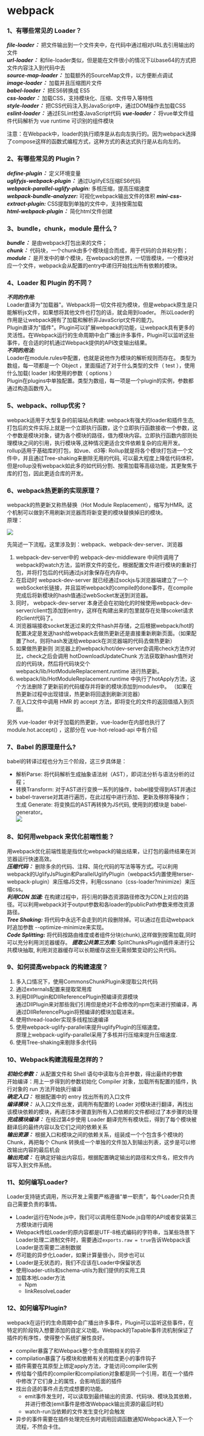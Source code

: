 # webpack

### 1、有哪些常⻅的 Loader？
***file-loader：*** 把⽂件输出到⼀个⽂件夹中，在代码中通过相对URL去引⽤输出的⽂件    
***url-loader：*** 和file-loader类似，但是能在⽂件很⼩的情况下以base64的⽅式把⽂件内容注⼊到代码中去     
***source-map-loader：*** 加载额外的SourceMap⽂件，以⽅便断点调试      
***image-loader：*** 加载并且压缩图⽚⽂件     
***babel-loader：*** 把ES6转换成 ES5      
***css-loader：*** 加载CSS，⽀持模块化、压缩、⽂件导⼊等特性     
***style-loader：*** 把CSS代码注⼊到JavaScript中，通过DOM操作去加载CSS   
***eslint-loader：*** 通过ESLint检查JavaScript代码
***vue-loader：*** 将vue单文件组件代码解析为 vue runtime 可识别的组件模块

注意：在Webpack中，loader的执行顺序是从右向左执行的。因为webpack选择了compose这样的函数式编程方式，这种方式的表达式执行是从右向左的。


### 2、有哪些常⻅的 Plugin？
***define-plugin：*** 定义环境变量     
***uglifyjs-webpack-plugin：*** 通过UglifyES压缩ES6代码     
***webpack-parallel-uglify-plugin:*** 多核压缩，提⾼压缩速度      
***webpack-bundle-analyzer:*** 可视化webpack输出⽂件的体积 
***mini-css-extract-plugin:*** CSS提取到单独的⽂件中，⽀持按需加载    
***html-webpack-plugin：*** 简化html⽂件创建


### 3、bundle，chunk，module 是什么？
***bundle：*** 是由webpack打包出来的⽂件；     
***chunk：*** 代码块，⼀个chunk由多个模块组合⽽成，⽤于代码的合并和分割；     
***module：*** 是开发中的单个模块，在webpack的世界，⼀切皆模块，⼀个模块对应⼀个⽂件，webpack会从配置的entry中递归开始找出所有依赖的模块。


### 4、Loader 和 Plugin 的不同？
***不同的作⽤:***     
Loader直译为"加载器"。Webpack将⼀切⽂件视为模块，但是webpack原⽣是只能解析js⽂件，如果想将其他⽂件也打包的话，就会⽤到loader。 所以Loader的作⽤是让webpack拥有了加载和解析⾮JavaScript⽂件的能⼒。   
Plugin直译为"插件"。Plugin可以扩展webpack的功能，让webpack具有更多的灵活性。在Webpack运⾏的⽣命周期中会⼴播出许多事件，Plugin可以监听这些事件，在合适的时机通过Webpack提供的API改变输出结果。    
***不同的⽤法:***    
Loader在module.rules中配置，也就是说他作为模块的解析规则⽽存在。 类型为数组，每⼀项都是⼀个 Object ，⾥⾯描述了对于什么类型的⽂件（ test ），使⽤什么加载( loader )和使⽤的参数（ options ）     
Plugin在plugins中单独配置。类型为数组，每⼀项是⼀个plugin的实例，参数都通过构造函数传⼊。


### 5、webpack、rollup优劣？
webpack适⽤于⼤型复杂的前端站点构建: webpack有强⼤的loader和插件⽣态,打包后的⽂件实际上就是⼀个⽴即执⾏函数，这个⽴即执⾏函数接收⼀个参数，这个参数是模块对象，键为各个模块的路径，值为模块内容。⽴即执⾏函数内部则处理模块之间的引⽤，执⾏模块等,这种情况更适合⽂件依赖复杂的应⽤开发。     
rollup适⽤于基础库的打包，如vue、d3等: Rollup就是将各个模块打包进⼀个⽂件中，并且通过Tree-shaking来删除⽆⽤的代码, 可以最⼤程度上降低代码体积，但是rollup没有webpack如此多的如代码分割、按需加载等⾼级功能，其更聚焦于库的打包，因此更适合库的开发。


### 6、webpack热更新的实现原理？
webpack的热更新⼜称热替换（Hot Module Replacement），缩写为HMR。这个机制可以做到不⽤刷新浏览器⽽将新变更的模块替换掉旧的模块。   
原理：  

![](http://rr7byi9s5.hb-bkt.clouddn.com/webpack%E7%83%AD%E6%9B%B4%E6%96%B0.webp)  

先简述一下流程。这里涉及到：webpack、webpack-dev-server、浏览器
1. webpack-dev-server中的 webpack-dev-middleware 中间件调用了 webpack的watch方法，监听原文件的变化，根据配置文件进行模块的重新打包，并将打包后的代码通过js对象保存在内存中。
2. 在启动时 webpack-dev-server 就已经通过sockjs与浏览器端建立了一个webSocket长链接，并且监听webpack的compile的done事件，在compile完成后将新模块的hash值通过webSocket发送到浏览器。
3. 同时， webpack-dev-server 本身还会在初始化的时候使用webpack-dev-server/client包添加到entry，这样在构建出来的包里就存在处理scoket请求的client代码了。
4. 浏览器端接收socket发送过来的文件hash并存储，之后根据webpack/hot的配置决定是发送hash给webpack去做热更新还是直接重新刷新页面。（如果配置了hot，则将hash发送给webpack在浏览器端的代码去做热更新）
5. 如果做热更新则 浏览器上的webpack/hot/dev-server会调用check方法作对比，check之后会调用 hotDownloadUpdateChunk 方法获取新hash值所对应的代码块，然后将代码块交个 webpack/lib/HotModuleReplacement.runtime 进行热更新。
6. webpack/lib/HotModuleReplacement.runtime 中执行了hotApply方法，这个方法删除了更新前的代码缓存并将新的模块添加到modules中。 （如果在热更新过程中出现错误，热更新将回退到刷新浏览器）
7. 在入口文件中调用 HMR 的 accept 方法，即将变化的文件的返回值插入到页面。

另外 vue-loader 中对于加载的热更新，vue-loader在内部也执行了 module.hot.accept() ，这部分在 vue-hot-reload-api 中有介绍

### 7、Babel 的原理是什么?
babel的转译过程也分为三个阶段，这三步具体是： 
- 解析Parse: 将代码解析⽣成抽象语法树（AST），即词法分析与语法分析的过程； 
- 转换Transform: 对于AST进⾏变换⼀系列的操作，babel接受得到AST并通过 
- babel-traverse对其进⾏遍历，在此过程中进⾏添加、更新及移除等操作；   
⽣成 Generate: 将变换后的AST再转换为JS代码, 使⽤到的模块是 babel-generator。    
![](http://rr7byi9s5.hb-bkt.clouddn.com/blog-image/babel-banner.png)


### 8、如何⽤webpack 来优化前端性能？
⽤webpack优化前端性能是指优化webpack的输出结果，让打包的最终结果在浏览器运⾏快速⾼效。   
***压缩代码：*** 删除多余的代码、注释、简化代码的写法等等⽅式。可以利⽤webpack的UglifyJsPlugin和ParallelUglifyPlugin（webpack5内置使用terser-webpack-plugin）来压缩JS⽂件，利⽤cssnano（css-loader?minimize）来压缩css。    
***利⽤CDN 加速:*** 在构建过程中，将引⽤的静态资源路径修改为CDN上对应的路径。可以利⽤webpack对于output参数和各loader的publicPath参数来修改资源路径。    
***Tree Shaking:*** 将代码中永远不会⾛到的⽚段删除掉。可以通过在启动webpack时追加参数 --optimize-minimize来实现。   
***Code Splitting:*** 将代码按路由维度或者组件分块(chunk),这样做到按需加载,同时可以充分利⽤浏览器缓存。
***提取公共第三⽅库:*** SplitChunksPlugin插件来进⾏公共模块抽取, 利⽤浏览器缓存可以⻓期缓存这些⽆需频繁变动的公共代码。


### 9、如何提⾼webpack 的构建速度？
1. 多⼊⼝情况下，使⽤CommonsChunkPlugin来提取公共代码 
2. 通过externals配置来提取常⽤库 
3. 利⽤DllPlugin和DllReferencePlugin预编译资源模块   
通过DllPlugin来对那些我们引⽤但是绝对不会修改的npm包来进⾏预编译，再通过DllReferencePlugin将预编译的模块加载进来。 
4. 使⽤thread-loader实现多线程加速编译 
5. 使⽤webpack-uglify-parallel来提升uglifyPlugin的压缩速度。    
原理上webpack-uglify-parallel采⽤了多核并⾏压缩来提升压缩速度.
6. 使⽤Tree-shaking来剔除多余代码


### 10、Webpack构建流程是怎样的？
***初始化参数：*** 从配置文件和 Shell 语句中读取与合并参数，得出最终的参数   
开始编译：用上一步得到的参数初始化 Compiler 对象，加载所有配置的插件，执行对象的 run 方法开始执行编译    
***确定入口：*** 根据配置中的 entry 找出所有的入口文件    
***编译模块：*** 从入口文件出发，调用所有配置的 Loader 对模块进行翻译，再找出该模块依赖的模块，再递归本步骤直到所有入口依赖的文件都经过了本步骤的处理         
***完成模块编译：*** 在经过第4步使用 Loader 翻译完所有模块后，得到了每个模块被翻译后的最终内容以及它们之间的依赖关系     
***输出资源：*** 根据入口和模块之间的依赖关系，组装成一个个包含多个模块的 Chunk，再把每个 Chunk 转换成一个单独的文件加入到输出列表，这步是可以修改输出内容的最后机会    
***输出完成：*** 在确定好输出内容后，根据配置确定输出的路径和文件名，把文件内容写入到文件系统。


### 11、如何编写Loader?
Loader支持链式调用，所以开发上需要严格遵循“单一职责”，每个Loader只负责自己需要负责的事情。    
- Loader运行在Node.js中，我们可以调用任意Node.js自带的API或者安装第三方模块进行调用
- Webpack传给Loader的原内容都是UTF-8格式编码的字符串，当某些场景下Loader处理二进制文件时，需要通过`exports.raw = true`告诉Webpack该Loader是否需要二进制数据
- 尽可能的异步化Loader，如果计算量很小，同步也可以
- Loader是无状态的，我们不应该在Loader中保留状态
- 使用loader-utils和schema-utils为我们提供的实用工具
- 加载本地Loader方法
  - Npm 
  - linkResolveLoader


### 12、如何编写Plugin? 
webpack在运行的生命周期中会广播出许多事件，Plugin可以监听这些事件，在特定的阶段钩入想要添加的自定义功能。Webpack的Tapable事件流机制保证了插件的有序性，使得整个系统扩展性良好。    
- compiler暴露了和Webpack整个生命周期相关的钩子
- compilation暴露了与模块和依赖有关的粒度更小的事件钩子
- 插件需要在其原型上绑定apply方法，才能访问compiler实例
- 传给每个插件的compiler和compilation对象都是同一个引用，若在一个插件中修改了它们身上的属性，会影响后面的插件
- 找出合适的事件点去完成想要的功能。    
  - emit事件发生时，可以读取到最终输出的资源、代码块、模块及其依赖，并进行修改(emit事件是修改Webpack输出资源的最后时机)
  - watch-run当依赖的文件发生变化时会触发
- 异步的事件需要在插件处理完任务时调用回调函数通知Webpack进入下一个流程，不然会卡住。
